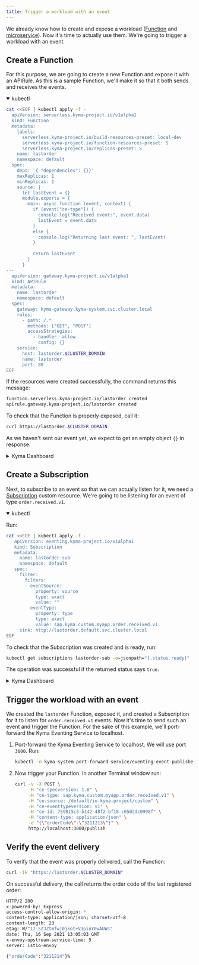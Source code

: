 ```yaml
---
title: Trigger a workload with an event
---
```


We already know how to create and expose a workload ([Function](02-deploy-expose-function.md) and [microservice](03-deploy-expose-microservice.md)). 
Now it's time to actually use them.
We're going to trigger a workload with an event. 

## Create a Function 

For this purpose, we are going to create a new Function and expose it with an APIRule. As this is a sample Function, we'll make it so that it both sends and receives the events. 

<div tabs name="Deploy a Function" group="trigger-workload">
  <details open>
  <summary label="kubectl">
  kubectl
  </summary>

```bash
cat <<EOF | kubectl apply -f -
  apiVersion: serverless.kyma-project.io/v1alpha1
  kind: Function
  metadata:
    labels:
      serverless.kyma-project.io/build-resources-preset: local-dev
      serverless.kyma-project.io/function-resources-preset: S
      serverless.kyma-project.io/replicas-preset: S
    name: lastorder
    namespace: default
  spec:
    deps: '{ "dependencies": {}}'
    maxReplicas: 1
    minReplicas: 1
    source: |
      let lastEvent = {}
      module.exports = {
        main: async function (event, context) {
          if (event["ce-type"]) {
            console.log("Received event:", event.data)
            lastEvent = event.data
          }
          else {
            console.log("Returning last event: ", lastEvent)
          }
          
          return lastEvent 
        } 
      }
---
  apiVersion: gateway.kyma-project.io/v1alpha1
  kind: APIRule
  metadata:
    name: lastorder
    namespace: default
  spec:
    gateway: kyma-gateway.kyma-system.svc.cluster.local
    rules:
      - path: /.*
        methods: ["GET", "POST"]
        accessStrategies:
          - handler: allow
            config: {}
    service:
      host: lastorder.$CLUSTER_DOMAIN
      name: lastorder
      port: 80
EOF
```

If the resources were created successfully, the command returns this message:

```bash
function.serverless.kyma-project.io/lastorder created
apirule.gateway.kyma-project.io/lastorder created
```

To check that the Function is properly exposed, call it: 

```bash
curl https://lastorder.$CLUSTER_DOMAIN
```

As we haven't sent our event yet, we expect to get an empty object `{}` in response.

  </details>
  <details>
  <summary label="Kyma Dashboard">
  Kyma Dashboard
  </summary>

1. From the left navigation, go to **Functions** and click to create a new Function.
2. Name the Function `lastorder` and click **Create**.
3. In the inline editor for the Function, modify its source replacing it with this code:
    ```js
    let lastEvent = {}
    module.exports = {
      main: async function (event, context) {
        if (event["ce-type"]) {
          console.log("Received event:", event.data)
          lastEvent = event.data
        }
        else {
          console.log("Returning last event: ", lastEvent)
        }
        
        return lastEvent 
      } 
    }
    ```
4. In your Function's view, go to the **Configuration** tab.
5. Click on **Expose Function +**.
6. Provide the **Name** (`lastorder`) and **Subdomain** (`lastorder`) and click **Create**.
    > **NOTE:** Alternatively, from the left navigation go to **APIRules**, click on **Create apirules +**, and continue with step 3, selecting the appropriate **Service** from the dropdown menu.

To check that the Function is properly exposed, call it. 
In your Function's **Configuration** tab, click on the APIRule's **Hostname**. This will open the Function's external address as a new page. As we haven't sent our event yet, we expect the page to return an empty object `{}`.

  </details>
</div>

## Create a Subscription

Next, to subscribe to an event so that we can actually listen for it, we need a [Subscription](../05-technical-reference/00-custom-resources/evnt-01-subscription.md) custom resource. We're going to be listening for an event of type `order.received.v1`. 

<div tabs name="Create a Subscription" group="trigger-workload">
  <details open>
  <summary label="kubectl">
  kubectl
  </summary>

Run: 
```bash
cat <<EOF | kubectl apply -f -
   apiVersion: eventing.kyma-project.io/v1alpha1
   kind: Subscription
   metadata:
     name: lastorder-sub
     namespace: default
   spec:
     filter:
       filters:
       - eventSource:
           property: source
           type: exact
           value: ""
         eventType:
           property: type
           type: exact
           value: sap.kyma.custom.myapp.order.received.v1
     sink: http://lastorder.default.svc.cluster.local
EOF
```

To check that the Subscription was created and is ready, run:
```bash
kubectl get subscriptions lastorder-sub -o=jsonpath="{.status.ready}"
```

The operation was successful if the returned status says `true`.

  </details>
  <details>
  <summary label="Kyma Dashboard">
  Kyma Dashboard
  </summary>

1. Using the left navigation, go back to **Workloads** > **Functions**.
2. Select your `lastorder` Function and navigate to the **Configuration** tab.
3. Click on **Add Event Subscription+**.
4. Provide the following parameters:
    - **Application name**: `myapp`
    - **Event name**: `order.received`
    - **Event version**: `v1`
    - **Event version**: `myapp.order.received.v1`

    The name of the event Subscription is generated automatically and follows the `{FUNCTION_NAME}-{RANDOM_SUFFIX}` pattern.

  </details>
</div>

## Trigger the workload with an event

We created the `lastorder` Function, exposed it, and created a Subscription for it to listen for `order.received.v1` events. Now it's time to send such an event and trigger the Function. For the sake of this example, we'll port-forward the Kyma Eventing Service to localhost. 

1. Port-forward the Kyma Eventing Service to localhost. We will use port `3000`. Run: 
   ```bash
   kubectl -n kyma-system port-forward service/eventing-event-publisher-proxy 3000:80
   ```
2. Now trigger your Function. In another Terminal window run: 

   ```bash
   curl -v -X POST \
        -H "ce-specversion: 1.0" \
        -H "ce-type: sap.kyma.custom.myapp.order.received.v1" \
        -H "ce-source: /default/io.kyma-project/custom" \
        -H "ce-eventtypeversion: v1" \
        -H "ce-id: 759815c3-b142-48f2-bf18-c6502dc0998f" \
        -H "content-type: application/json" \
        -d "{\"orderCode\":\"3211213\"}" \
        http://localhost:3000/publish
   ```

## Verify the event delivery

To verify that the event was properly delivered, call the Function: 

```bash
curl -ik "https://lastorder.$CLUSTER_DOMAIN"
```

On successful delivery, the call returns the order code of the last registered order: 

```bash
HTTP/2 200
x-powered-by: Express
access-control-allow-origin: *
content-type: application/json; charset=utf-8
content-length: 23
etag: W/"17-SZJZtmfwj0jkot+V3pinY0wAUWs"
date: Thu, 16 Sep 2021 13:05:03 GMT
x-envoy-upstream-service-time: 5
server: istio-envoy

{"orderCode":"3211214"}%
```